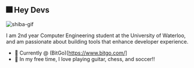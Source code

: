 ## 🎆 Hey Devs 

![shiba-gif](https://gist.githubusercontent.com/Chuncheonian/0b458eb00f72d648e65d69ab08ca16b8/raw/91dfc8ec23b03cae760d6635d397aaf879f51c16/shiba.gif)

I am 2nd year Computer Engineering student at the University of Waterloo, and am passionate about building tools that enhance developer experience. 
  * 💼 Currently @ (BitGo)[https://www.bitgo.com/]
  * 🌱 In my free time, I love playing guitar, chess, and soccer!! 


